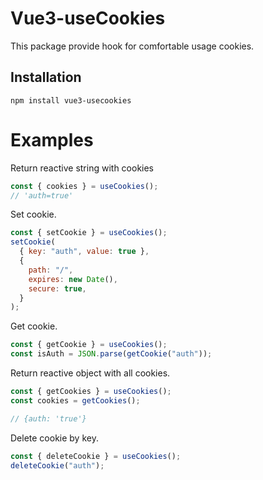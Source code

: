 # Vue3-useCookies

This package provide hook for comfortable usage cookies.

## Installation

    npm install vue3-usecookies

# Examples

Return reactive string with cookies

```js
const { cookies } = useCookies();
// 'auth=true'
```

Set cookie.

```js
const { setCookie } = useCookies();
setCookie(
  { key: "auth", value: true },
  {
    path: "/",
    expires: new Date(),
    secure: true,
  }
);
```

Get cookie.

```js
const { getCookie } = useCookies();
const isAuth = JSON.parse(getCookie("auth"));
```

Return reactive object with all cookies.

```js
const { getCookies } = useCookies();
const cookies = getCookies();

// {auth: 'true'}
```

Delete cookie by key.

```js
const { deleteCookie } = useCookies();
deleteCookie("auth");
```
